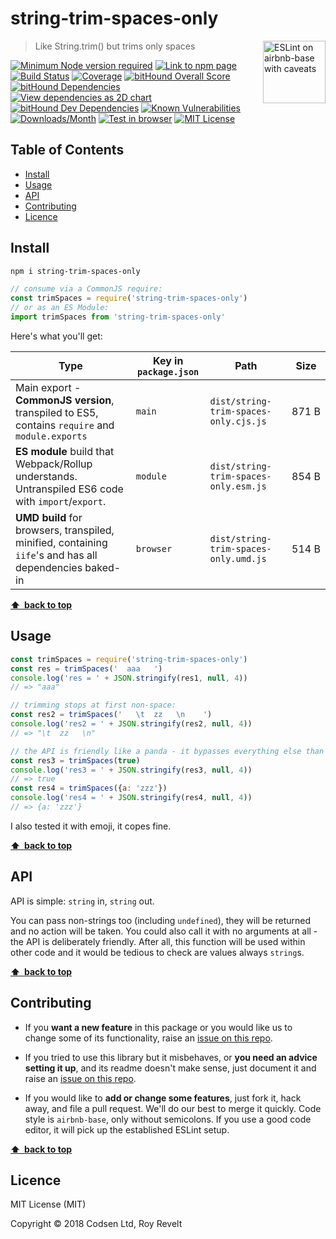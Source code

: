 # string-trim-spaces-only

<a href="https://github.com/revelt/eslint-on-airbnb-base-badge" style="float: right; padding: 0 0 20px 20px;"><img src="https://cdn.rawgit.com/revelt/eslint-on-airbnb-base-badge/0c3e46c9/lint-badge.svg" alt="ESLint on airbnb-base with caveats" width="100" align="right"></a>

> Like String.trim() but trims only spaces

[![Minimum Node version required][node-img]][node-url]
[![Link to npm page][npm-img]][npm-url]
[![Build Status][travis-img]][travis-url]
[![Coverage][cov-img]][cov-url]
[![bitHound Overall Score][overall-img]][overall-url]
[![bitHound Dependencies][deps-img]][deps-url]
[![View dependencies as 2D chart][deps2d-img]][deps2d-url]
[![bitHound Dev Dependencies][dev-img]][dev-url]
[![Known Vulnerabilities][vulnerabilities-img]][vulnerabilities-url]
[![Downloads/Month][downloads-img]][downloads-url]
[![Test in browser][runkit-img]][runkit-url]
[![MIT License][license-img]][license-url]

## Table of Contents

<!-- START doctoc generated TOC please keep comment here to allow auto update -->
<!-- DON'T EDIT THIS SECTION, INSTEAD RE-RUN doctoc TO UPDATE -->


- [Install](#install)
- [Usage](#usage)
- [API](#api)
- [Contributing](#contributing)
- [Licence](#licence)

<!-- END doctoc generated TOC please keep comment here to allow auto update -->

## Install

```bash
npm i string-trim-spaces-only
```

```js
// consume via a CommonJS require:
const trimSpaces = require('string-trim-spaces-only')
// or as an ES Module:
import trimSpaces from 'string-trim-spaces-only'
```

Here's what you'll get:

Type            | Key in `package.json` | Path  | Size
----------------|-----------------------|-------|--------
Main export - **CommonJS version**, transpiled to ES5, contains `require` and `module.exports` | `main`                | `dist/string-trim-spaces-only.cjs.js` | 871&nbsp;B
**ES module** build that Webpack/Rollup understands. Untranspiled ES6 code with `import`/`export`. | `module`              | `dist/string-trim-spaces-only.esm.js` | 854&nbsp;B
**UMD build** for browsers, transpiled, minified, containing `iife`'s and has all dependencies baked-in | `browser`            | `dist/string-trim-spaces-only.umd.js` | 514&nbsp;B

**[⬆ &nbsp;back to top](#)**

## Usage

```js
const trimSpaces = require('string-trim-spaces-only')
const res = trimSpaces('  aaa   ')
console.log('res = ' + JSON.stringify(res1, null, 4))
// => "aaa"

// trimming stops at first non-space:
const res2 = trimSpaces('   \t  zz   \n    ')
console.log('res2 = ' + JSON.stringify(res2, null, 4))
// => "\t  zz   \n"

// the API is friendly like a panda - it bypasses everything else than a string:
const res3 = trimSpaces(true)
console.log('res3 = ' + JSON.stringify(res3, null, 4))
// => true
const res4 = trimSpaces({a: 'zzz'})
console.log('res4 = ' + JSON.stringify(res4, null, 4))
// => {a: 'zzz'}
```

I also tested it with emoji, it copes fine.

**[⬆ &nbsp;back to top](#)**

## API

API is simple: `string` in, `string` out.

You can pass non-strings too (including `undefined`), they will be returned and no action will be taken. You could also call it with no arguments at all - the API is deliberately friendly. After all, this function will be used within other code and it would be tedious to check are values always `string`s.

**[⬆ &nbsp;back to top](#)**

## Contributing

* If you **want a new feature** in this package or you would like us to change some of its functionality, raise an [issue on this repo](https://github.com/codsen/string-trim-spaces-only/issues).

* If you tried to use this library but it misbehaves, or **you need an advice setting it up**, and its readme doesn't make sense, just document it and raise an [issue on this repo](https://github.com/codsen/string-trim-spaces-only/issues).

* If you would like to **add or change some features**, just fork it, hack away, and file a pull request. We'll do our best to merge it quickly. Code style is `airbnb-base`, only without semicolons. If you use a good code editor, it will pick up the established ESLint setup.

**[⬆ &nbsp;back to top](#)**

## Licence

MIT License (MIT)

Copyright © 2018 Codsen Ltd, Roy Revelt


[node-img]: https://img.shields.io/node/v/string-trim-spaces-only.svg?style=flat-square&label=works%20on%20node
[node-url]: https://www.npmjs.com/package/string-trim-spaces-only

[npm-img]: https://img.shields.io/npm/v/string-trim-spaces-only.svg?style=flat-square&label=release
[npm-url]: https://www.npmjs.com/package/string-trim-spaces-only

[travis-img]: https://img.shields.io/travis/codsen/string-trim-spaces-only.svg?style=flat-square
[travis-url]: https://travis-ci.org/codsen/string-trim-spaces-only

[cov-img]: https://coveralls.io/repos/github/codsen/string-trim-spaces-only/badge.svg?style=flat-square?branch=master
[cov-url]: https://coveralls.io/github/codsen/string-trim-spaces-only?branch=master

[overall-img]: https://img.shields.io/bithound/code/github/codsen/string-trim-spaces-only.svg?style=flat-square
[overall-url]: https://www.bithound.io/github/codsen/string-trim-spaces-only

[deps-img]: https://img.shields.io/bithound/dependencies/github/codsen/string-trim-spaces-only.svg?style=flat-square
[deps-url]: https://www.bithound.io/github/codsen/string-trim-spaces-only/master/dependencies/npm

[deps2d-img]: https://img.shields.io/badge/deps%20in%202D-see_here-08f0fd.svg?style=flat-square
[deps2d-url]: http://npm.anvaka.com/#/view/2d/string-trim-spaces-only

[dev-img]: https://img.shields.io/bithound/devDependencies/github/codsen/string-trim-spaces-only.svg?style=flat-square
[dev-url]: https://www.bithound.io/github/codsen/string-trim-spaces-only/master/dependencies/npm

[vulnerabilities-img]: https://snyk.io/test/github/codsen/string-trim-spaces-only/badge.svg?style=flat-square
[vulnerabilities-url]: https://snyk.io/test/github/codsen/string-trim-spaces-only

[downloads-img]: https://img.shields.io/npm/dm/string-trim-spaces-only.svg?style=flat-square
[downloads-url]: https://npmcharts.com/compare/string-trim-spaces-only

[runkit-img]: https://img.shields.io/badge/runkit-test_in_browser-a853ff.svg?style=flat-square
[runkit-url]: https://npm.runkit.com/string-trim-spaces-only

[license-img]: https://img.shields.io/npm/l/string-trim-spaces-only.svg?style=flat-square
[license-url]: https://github.com/codsen/string-trim-spaces-only/blob/master/license.md
